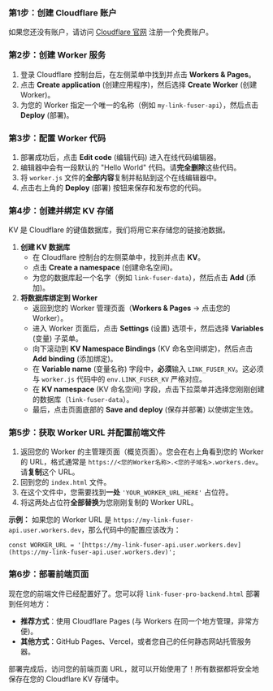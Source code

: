 ### 第1步：创建 Cloudflare 账户

如果您还没有账户，请访问 [Cloudflare 官网](https://www.google.com/search?q=https://dash.cloudflare.com/sign-up) 注册一个免费账户。

### 第2步：创建 Worker 服务

1.  登录 Cloudflare 控制台后，在左侧菜单中找到并点击 **Workers & Pages**。
2.  点击 **Create application** (创建应用程序)，然后选择 **Create Worker** (创建 Worker)。
3.  为您的 Worker 指定一个唯一的名称（例如 `my-link-fuser-api`），然后点击 **Deploy** (部署)。

### 第3步：配置 Worker 代码

1.  部署成功后，点击 **Edit code** (编辑代码) 进入在线代码编辑器。
2.  编辑器中会有一段默认的 "Hello World" 代码。请**完全删除**这些代码。
3.  将 `worker.js` 文件的**全部内容**复制并粘贴到这个在线编辑器中。
4.  点击右上角的 **Deploy** (部署) 按钮来保存和发布您的代码。

### 第4步：创建并绑定 KV 存储

KV 是 Cloudflare 的键值数据库，我们将用它来存储您的链接池数据。

1.  **创建 KV 数据库**
    *   在 Cloudflare 控制台的左侧菜单中，找到并点击 **KV**。
    *   点击 **Create a namespace** (创建命名空间)。
    *   为您的数据库起一个名字（例如 `link-fuser-data`），然后点击 **Add** (添加)。
2.  **将数据库绑定到 Worker**
    *   返回到您的 Worker 管理页面（**Workers & Pages** -> 点击您的Worker）。
    *   进入 Worker 页面后，点击 **Settings** (设置) 选项卡，然后选择 **Variables** (变量) 子菜单。
    *   向下滚动到 **KV Namespace Bindings** (KV 命名空间绑定)，然后点击 **Add binding** (添加绑定)。
    *   在 **Variable name** (变量名称) 字段中，**必须**输入 `LINK_FUSER_KV`。这必须与 `worker.js` 代码中的 `env.LINK_FUSER_KV` 严格对应。
    *   在 **KV namespace** (KV 命名空间) 字段，点击下拉菜单并选择您刚刚创建的数据库（`link-fuser-data`）。
    *   最后，点击页面底部的 **Save and deploy** (保存并部署) 以使绑定生效。

### 第5步：获取 Worker URL 并配置前端文件

1.  返回您的 Worker 的主管理页面（概览页面）。您会在右上角看到您的 Worker 的 URL，格式通常是 `https://<您的Worker名称>.<您的子域名>.workers.dev`。请**复制**这个 URL。
2.  回到您的 `index.html` 文件。
3.  在这个文件中，您需要找到**一处** `'YOUR_WORKER_URL_HERE'` 占位符。
4.  将这两处占位符**全部替换**为您刚刚复制的 Worker URL。

**示例：** 如果您的 Worker URL 是 `https://my-link-fuser-api.user.workers.dev`，那么代码中的配置应该改为：

```text-plain
const WORKER_URL = '[https://my-link-fuser-api.user.workers.dev](https://my-link-fuser-api.user.workers.dev)';

```

### 第6步：部署前端页面

现在您的前端文件已经配置好了。您可以将 `link-fuser-pro-backend.html` 部署到任何地方：

*   **推荐方式**：使用 Cloudflare Pages (与 Workers 在同一个地方管理，非常方便)。
*   **其他方式**：GitHub Pages、Vercel，或者您自己的任何静态网站托管服务器。

部署完成后，访问您的前端页面 URL，就可以开始使用了！所有数据都将安全地保存在您的 Cloudflare KV 存储中。
